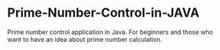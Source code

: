 # Prime-Number-Control-in-JAVA
Prime number control application in Java. For beginners and those who want to have an idea about prime number calculation.
